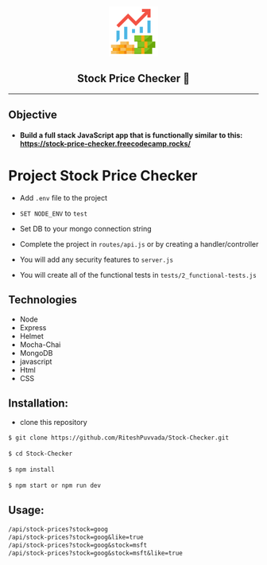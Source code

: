 <div align="center">
<img width="100px" alt="StockPrice logo" src="public/icons/android-chrome-512x512.png">
<br>
<h2>Stock Price Checker 🚀</h2>
</div>
<hr>

## Objective

- #### Build a full stack JavaScript app that is functionally similar to this: https://stock-price-checker.freecodecamp.rocks/

# Project Stock Price Checker

- Add `.env` file to the project

- ``SET NODE_ENV`` to `test` 

- Set DB to your mongo connection string

- Complete the project in `routes/api.js` or by creating a handler/controller

- You will add any security features to `server.js`

- You will create all of the functional tests in `tests/2_functional-tests.js`

## Technologies

- Node
- Express
- Helmet
- Mocha-Chai
- MongoDB
- javascript
- Html
- CSS

## Installation:

- clone this repository
```
$ git clone https://github.com/RiteshPuvvada/Stock-Checker.git

$ cd Stock-Checker

$ npm install

$ npm start or npm run dev 
```

## Usage:

```
/api/stock-prices?stock=goog
/api/stock-prices?stock=goog&like=true
/api/stock-prices?stock=goog&stock=msft
/api/stock-prices?stock=goog&stock=msft&like=true
```
